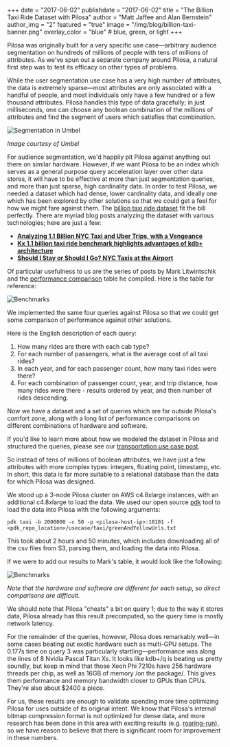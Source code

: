 +++
date = "2017-06-02"
publishdate = "2017-06-02"
title = "The Billion Taxi Ride Dataset with Pilosa"
author = "Matt Jaffee and Alan Bernstein"
author_img = "2"
featured = "true"
image = "/img/blog/billion-taxi-banner.png"
overlay_color = "blue" # blue, green, or light
+++

Pilosa was originally built for a very specific use case—arbitrary audience
segmentation on hundreds of millions of people with tens of millions of attributes.
As we've spun out a separate company around Pilosa, a natural first step was to
test its efficacy on other types of problems.

<!--more-->

While the user segmentation use
case has a very high number of attributes, the data is extremely sparse—most
attributes are only associated with a handful of people, and most individuals
only have a few hundred or a few thousand attributes. Pilosa handles this type
of data gracefully; in just milliseconds, one can choose any boolean combination
of the millions of attributes and find the segment of users which satisfies that
combination.

![Segmentation in Umbel](/img/blog/billion-taxi-umbel.png)

_Image courtesy of Umbel_
 
For audience segmentation, we'd happily pit Pilosa against anything out there on
similar hardware. However, if we want Pilosa to be an index which serves as a
general purpose query acceleration layer over other data stores, it will have to
be effective at more than just segmentation queries, and more than just sparse,
high cardinality data. In order to test Pilosa, we needed a dataset which had
dense, lower cardinality data, and ideally one which has been explored by other
solutions so that we could get a feel for how we might fare against them. The
[billion taxi ride dataset](http://www.nyc.gov/html/tlc/html/about/trip_record_data.shtml)
fit the bill perfectly. There are myriad blog posts analyzing the dataset with
various technologies; here are just a few:
 
* __[Analyzing 1.1 Billion NYC Taxi and Uber Trips, with a Vengeance]( http://toddwschneider.com/posts/analyzing-1-1-billion-nyc-taxi-and-uber-trips-with-a-vengeance/)__
* __[Kx 1.1 billion taxi ride benchmark highlights advantages of kdb+ architecture]( https://kx.com/2017/01/25/kx-1-1-billion-taxi-ride-benchmark-highlights-advantages-kdb-architecture/)__
* __[Should I Stay or Should I Go? NYC Taxis at the Airport](http://chriswhong.com/open-data/should-i-stay-or-should-i-go-nyc-taxis-at-the-airport/)__

Of particular usefulness to us are the series of posts by Mark Litwintschik and the [performance comparison](http://tech.marksblogg.com/benchmarks.html) table he compiled. Here is the table for reference:

![Benchmarks](/img/blog/billion-taxi-table1.png)

We implemented the same four queries against Pilosa so that we could get some comparison of performance against other solutions.
 
Here is the English description of each query:
 
1. How many rides are there with each cab type?
2. For each number of passengers, what is the average cost of all taxi rides?
3. In each year, and for each passenger count, how many taxi rides were there?
4. For each combination of passenger count, year, and trip distance, how many rides were there - results ordered by year, and then number of rides descending.
 
Now we have a dataset and a set of queries which are far outside Pilosa's
comfort zone, along with a long list of performance comparisons on different
combinations of hardware and software.

If you'd like to learn more about how we modeled the dataset in Pilosa and
structured the queries, please see our [transportation use case post](https://www.pilosa.com/use-cases/taming-transportation-data/).
 
So instead of tens of millions of boolean attributes, we have just a few
attributes with more complex types: integers, floating point, timestamp, etc.
In short, this data is far more suitable to a relational database than the data
for which Pilosa was designed.
 
We stood up a 3-node Pilosa cluster on AWS c4.8xlarge instances, with an additional
c4.8xlarge to load the data. We used our open source [pdk](https://www.pilosa.com/docs/pdk/)
tool to load the data into Pilosa with the following arguments:

```
pdk taxi -b 2000000 -c 50 -p <pilosa-host-ip>:10101 -f
<pdk_repo_location>/usecase/taxi/greenAndYellowUrls.txt
```

This took about 2 hours and 50 minutes, which includes downloading all of the csv
files from S3, parsing them, and loading the data into Pilosa.
 
If we were to add our results to Mark's table, it would look like the following:

![Benchmarks](/img/blog/billion-taxi-table2.png)

*Note that the hardware and software are different for each setup, so direct comparisons are difficult.*

We should note that Pilosa "cheats" a bit on query 1; due to the way it stores
data, Pilosa already has this result precomputed, so the query time is mostly
network latency.
 
For the remainder of the queries, however, Pilosa does remarkably well—in
some cases beating out exotic hardware such as multi-GPU setups. The 0.177s time
on query 3 was particularly startling—performance was along the lines of 8 Nvidia
Pascal Titan Xs. It looks like kdb+/q is beating us pretty soundly,
but keep in mind that those Xeon Phi 7210s have 256 hardware threads per chip,
as well as 16GB of memory /on the package/. This gives them performance and
memory bandwidth closer to GPUs than CPUs. They're also about $2400 a piece.
 
For us, these results are enough to validate spending more time optimizing
Pilosa for uses outside of its original intent. We know that Pilosa's internal
bitmap compression format is not optimized for dense data, and more research has
been done in this area with exciting results (e.g. [roaring-run](https://arxiv.org/pdf/1603.06549.pdf)),
so we have reason to believe that there is significant room for improvement in these numbers.
